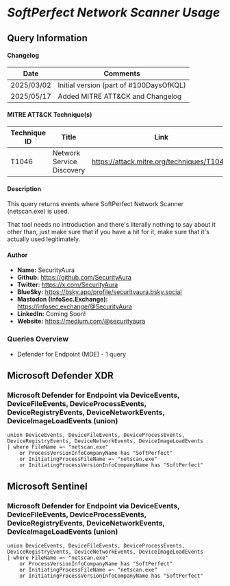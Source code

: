# *SoftPerfect Network Scanner Usage*

## Query Information

#### Changelog

| Date | Comments |
|---|---|
| 2025/03/02 | Initial version (part of #100DaysOfKQL) |
| 2025/05/17 | Added MITRE ATT&CK and Changelog |

#### MITRE ATT&CK Technique(s)

| Technique ID | Title    | Link    |
| ---  | --- | --- |
| T1046 | Network Service Discovery | https://attack.mitre.org/techniques/T1046/ |

#### Description

This query returns events where SoftPerfect Network Scanner (netscan.exe) is used.

That tool needs no introduction and there's literally nothing to say about it other than, just make sure that if you have a hit for it, make sure that it's actually used legitimately.

#### Author <Optional>
- **Name:** SecurityAura
- **Github:** https://github.com/SecurityAura
- **Twitter:** https://x.com/SecurityAura
- **BlueSky:** https://bsky.app/profile/securityaura.bsky.social
- **Mastodon (InfoSec.Exchange):** https://infosec.exchange/@SecurityAura
- **LinkedIn:** Coming Soon!
- **Website:** https://medium.com/@securityaura

### Queries Overview ###

- Defender for Endpoint (MDE) - 1 query

## Microsoft Defender XDR ##
### Microsoft Defender for Endpoint via DeviceEvents, DeviceFileEvents, DeviceProcessEvents, DeviceRegistryEvents, DeviceNetworkEvents, DeviceImageLoadEvents (union) ###
```KQL
union DeviceEvents, DeviceFileEvents, DeviceProcessEvents, DeviceRegistryEvents, DeviceNetworkEvents, DeviceImageLoadEvents
| where FileName =~ "netscan.exe"
    or ProcessVersionInfoCompanyName has "SoftPerfect"
    or InitiatingProcessFileName =~ "netscan.exe"
    or InitiatingProcessVersionInfoCompanyName has "SoftPerfect"
```
## Microsoft Sentinel ##
### Microsoft Defender for Endpoint via DeviceEvents, DeviceFileEvents, DeviceProcessEvents, DeviceRegistryEvents, DeviceNetworkEvents, DeviceImageLoadEvents (union) ###
```KQL
union DeviceEvents, DeviceFileEvents, DeviceProcessEvents, DeviceRegistryEvents, DeviceNetworkEvents, DeviceImageLoadEvents
| where FileName =~ "netscan.exe"
    or ProcessVersionInfoCompanyName has "SoftPerfect"
    or InitiatingProcessFileName =~ "netscan.exe"
    or InitiatingProcessVersionInfoCompanyName has "SoftPerfect"
```
